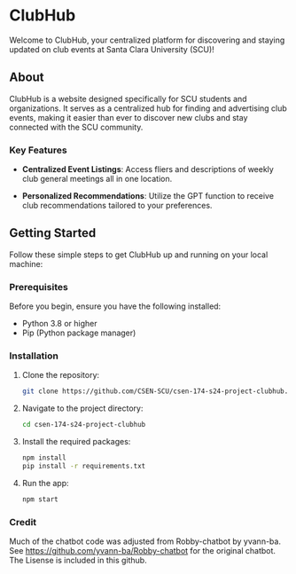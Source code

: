 # ClubHub

Welcome to ClubHub, your centralized platform for discovering and staying updated on club events at Santa Clara University (SCU)!

## About

ClubHub is a website designed specifically for SCU students and organizations. It serves as a centralized hub for finding and advertising club events, making it easier than ever to discover new clubs and stay connected with the SCU community.

### Key Features

- **Centralized Event Listings**: Access fliers and descriptions of weekly club general meetings all in one location.
  
- **Personalized Recommendations**: Utilize the GPT function to receive club recommendations tailored to your preferences.

## Getting Started

Follow these simple steps to get ClubHub up and running on your local machine:

### Prerequisites

Before you begin, ensure you have the following installed:

- Python 3.8 or higher
- Pip (Python package manager)

### Installation

1. Clone the repository:
   ```bash
   git clone https://github.com/CSEN-SCU/csen-174-s24-project-clubhub.git
2. Navigate to the project directory:
   ```bash
   cd csen-174-s24-project-clubhub
3. Install the required packages:
   ```bash
   npm install
   pip install -r requirements.txt
4. Run the app:
   ```bash
   npm start 

### Credit

Much of the chatbot code was adjusted from Robby-chatbot by yvann-ba.
See https://github.com/yvann-ba/Robby-chatbot for the original chatbot.
The Lisense is included in this github.